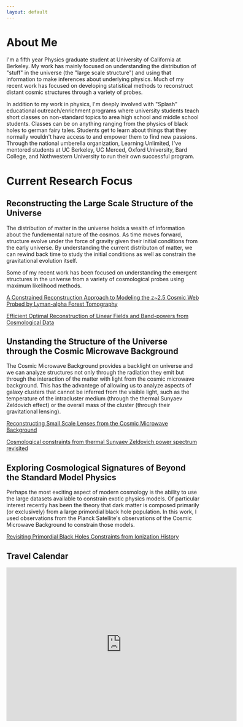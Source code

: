 ```yaml
---
layout: default
---
```



# About Me

I'm a fifth year Physics graduate student at University of California at Berkeley. My work has mainly focused on understanding the distribution of "stuff" in the universe (the "large scale structure") and using that information to make inferences about underlying physics. Much of my recent work has focused on developing statistical methods to reconstruct distant cosmic structures through a variety of probes.

In addition to my work in physics, I'm deeply involved with "Splash" educational outreach/enrichment programs where university students teach short classes on non-standard topics to area high school and middle school students. Classes can be on anything ranging from the physics of black holes to german fairy tales. Students get to learn about things that they normally wouldn't have access to and empower them to find new passions. Through the national umberella organization, Learning Unlimited, I've mentored students at UC Berkeley, UC Merced, Oxford University, Bard College, and Nothwestern University to run their own successful program. 

# Current Research Focus

## Reconstructing the Large Scale Structure of the Universe

The distribution of matter in the universe holds a wealth of information about the fundemental nature of the cosmos. As time moves forward, structure evolve under the force of gravity given their initial conditions from the early universe. By understanding the current distributon of matter, we can rewind back time to study the initial conditions as well as constrain the gravitational evolution itself. 

Some of my recent work has been focused on understanding the emergent structures in the universe from a variety of cosmological probes using maximum likelihood methods.

[A Constrained Reconstruction Approach to Modeling the z~2.5 Cosmic Web Probed by Lyman-alpha Forest Tomography](https://arxiv.org/abs/1903.09049)

[Efficient Optimal Reconstruction of Linear Fields and Band-powers from Cosmological Data](https://arxiv.org/abs/1810.00503)


## Unstanding the Structure of the Universe through the Cosmic Microwave Background

The Cosmic Microwave Background provides a backlight on universe and we can analyze structures not only through the radiation they emit but through the interaction of the matter with light from the cosmic microwave background. This has the advantege of allowing us to analyze aspects of galaxy clusters that cannot be inferred from the visible light, such as the temperature of the intracluster medium (through the thermal Sunyaev Zeldovich effect) or the overall mass of the cluster (through their gravitational lensing).

[Reconstructing Small Scale Lenses from the Cosmic Microwave Background](https://arxiv.org/abs/1710.10236)

[Cosmological constraints from thermal Sunyaev Zeldovich power spectrum revisited](https://arxiv.org/abs/1609.01850)


## Exploring Cosmological Signatures of Beyond the Standard Model Physics

Perhaps the most exciting aspect of modern cosmology is the ability to use the large datasets available to constrain exotic physics models. Of particular interest recently has been the theory that dark matter is composed primarily (or exclusively) from a large primordial black hole population. In this work, I used observations from the Planck Satellite's observations of the Cosmic Microwave Background to constrain those models.

[Revisiting Primordial Black Holes Constraints from Ionization History](https://arxiv.org/abs/1612.07264)

## Travel Calendar
<iframe src="https://calendar.google.com/calendar/embed?height=400&amp;wkst=1&amp;bgcolor=%23FFFFFF&amp;src=nnc2b9g4mr2f83dqgvkkh2km7s%40group.calendar.google.com&amp;color=%2342104A&amp;ctz=Asia%2FTokyo" style="border-width:0" width="600" height="400" frameborder="0" scrolling="no"></iframe>

